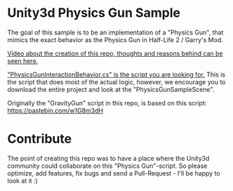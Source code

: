 # Unity3d Physics Gun Sample
The goal of this sample is to be an implementation of a "Physics Gun", that mimics the exact behavior as the Physics Gun in Half-Life 2 / Garry's Mod.

[Video about the creation of this repo, thoughts and reasons behind can be seen here.](https://www.youtube.com/watch?v=HnnhU2hlHkg)

["PhysicsGunInteractionBehavior.cs" is the script you are looking for.](Assets/_PhysicsGunAssets/Scripts/PhysicsGunInteractionBehavior.cs)
This is the script that does most of the actual logic, however, we encourage you to download the entire project and look at the "PhysicsGunSampleScene". 

Originally the "GravityGun" script in this repo, is based on this script: https://pastebin.com/w1G8m3dH

# Contribute
The point of creating this repo was to have a place where the Unity3d community could collaborate on this "Physics Gun"-script.
So please optimize, add features, fix bugs and send a Pull-Request - I'll be happy to look at it :)
